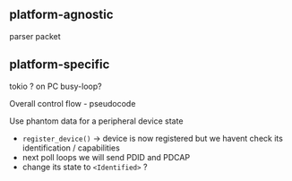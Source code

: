 platform-agnostic
-----------------
parser
packet

platform-specific
-----------------
tokio ? on PC
busy-loop?

Overall control flow - pseudocode


Use phantom data for a peripheral device state

- `register_device()` -> device is now registered but we havent check its identification / capabilities
- next poll loops we will send PDID and PDCAP
- change its state to `<Identified>` ?